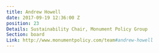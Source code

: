 ```yaml
---
title: Andrew Howell
date: 2017-09-19 12:36:00 Z
position: 23
Details: Sustainability Chair, Monument Policy Group
Section: board
Link: http://www.monumentpolicy.com/team#andrew-howell
---
```


